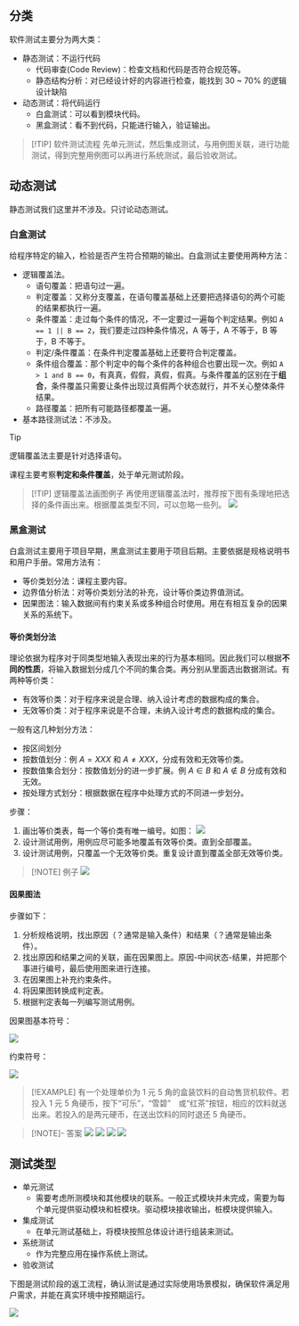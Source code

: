 
## 分类

软件测试主要分为两大类：

- 静态测试：不运行代码
	-  代码审查(Code Review)：检查文档和代码是否符合规范等。
	- 静态结构分析：对已经设计好的内容进行检查，能找到 30 ~ 70% 的逻辑设计缺陷
- 动态测试：将代码运行
	- 白盒测试：可以看到模块代码。
	- 黑盒测试：看不到代码，只能进行输入，验证输出。

> [!TIP] 软件测试流程
> 先单元测试，然后集成测试，与用例图关联，进行功能测试，得到完整用例图可以再进行系统测试，最后验收测试。

## 动态测试

静态测试我们这里并不涉及。只讨论动态测试。

### 白盒测试

给程序特定的输入，检验是否产生符合预期的输出。白盒测试主要使用两种方法：

- 逻辑覆盖法。
	- 语句覆盖：把语句过一遍。
	- 判定覆盖：又称分支覆盖，在语句覆盖基础上还要把选择语句的两个可能的结果都执行一遍。
	- 条件覆盖：走过每个条件的情况，不一定要过一遍每个判定结果。例如 `A == 1 || B == 2`，我们要走过四种条件情况，A 等于，A 不等于，B 等于，B 不等于。
	- 判定/条件覆盖：在条件判定覆盖基础上还要符合判定覆盖。
	- 条件组合覆盖：那个判定中的每个条件的各种组合也要出现一次。例如 `A > 1 and B == 0`，有真真，假假，真假，假真。与条件覆盖的区别在于**组合**，条件覆盖只需要让条件出现过真假两个状态就行，并不关心整体条件结果。
	- 路径覆盖：把所有可能路径都覆盖一遍。
- 基本路径测试法：不涉及。

> [!TIP]
> 逻辑覆盖法主要是针对选择语句。
> 
> 课程主要考察**判定和条件覆盖**，处于单元测试阶段。

> [!TIP] 逻辑覆盖法画图例子
> 再使用逻辑覆盖法时，推荐按下图有条理地把选择的条件画出来。根据覆盖类型不同，可以忽略一些列。
> ![](./attachments/Pasted%20image%2020250421145034.png)

### 黑盒测试

白盒测试主要用于项目早期，黑盒测试主要用于项目后期。主要依据是规格说明书和用户手册。常用方法有：

- 等价类划分法：课程主要内容。
- 边界值分析法：对等价类划分法的补充，设计等价类边界值测试。
- 因果图法：输入数据间有约束关系或多种组合时使用。用在有相互复杂的因果关系的系统下。

#### 等价类划分法

理论依据为程序对于同类型地输入表现出来的行为基本相同。因此我们可以根据**不同的性质**，将输入数据划分成几个不同的集合类。再分别从里面选出数据测试。有两种等价类：

- 有效等价类：对于程序来说是合理、纳入设计考虑的数据构成的集合。
- 无效等价类：对于程序来说是不合理，未纳入设计考虑的数据构成的集合。

一般有这几种划分方法：

- 按区间划分
- 按数值划分：例 $A = XXX$ 和 $A \not= XXX$，分成有效和无效等价类。
- 按数值集合划分：按数值划分的进一步扩展。例 $A \in B$ 和 $A \notin B$ 分成有效和无效。
- 按处理方式划分：根据数据在程序中处理方式的不同进一步划分。

步骤：

1. 画出等价类表，每一个等价类有唯一编号。如图：
![](./attachments/Pasted%20image%2020250421151933.png)
2. 设计测试用例，用例应尽可能多地覆盖有效等价类。直到全部覆盖。
3. 设计测试用例，只覆盖一个无效等价类。重复设计直到覆盖全部无效等价类。

> [!NOTE] 例子
> ![](./attachments/Pasted%20image%2020250421152115.png)

#### 因果图法

步骤如下：

1. 分析规格说明，找出原因（？通常是输入条件）和结果（？通常是输出条件）。
2. 找出原因和结果之间的关联，画在因果图上。原因-中间状态-结果，并把那个事进行编号，最后使用图来进行连接。
3. 在因果图上补充约束条件。
4. 将因果图转换成判定表。
5. 根据判定表每一列编写测试用例。

因果图基本符号：

![](./attachments/Pasted%20image%2020250421152343.png)

约束符号：

![](./attachments/Pasted%20image%2020250421152420.png)

> [!EXAMPLE]
> 有一个处理单价为 1 元 5 角的盒装饮料的自动售货机软件。若投入 1 元 5 角硬币，按下“可乐”，“雪碧”　或“红茶”按钮，相应的饮料就送出来。若投入的是两元硬币，在送出饮料的同时退还 5 角硬币。

> [!NOTE]- 答案
> ![](./attachments/Pasted%20image%2020250421153837.png)
> ![](./attachments/Pasted%20image%2020250421153843.png)
> ![](./attachments/Pasted%20image%2020250421153852.png)
> ![](./attachments/Pasted%20image%2020250421153857.png)

## 测试类型

- 单元测试
	- 需要考虑所测模块和其他模块的联系。一般正式模块并未完成，需要为每个单元提供驱动模块和桩模块。驱动模块接收输出，桩模块提供输入。
- 集成测试
	- 在单元测试基础上，将模块按照总体设计进行组装来测试。
-  系统测试
	- 作为完整应用在操作系统上测试。
- 验收测试

下图是测试阶段的返工流程，确认测试是通过实际使用场景模拟，确保软件满足用户需求，并能在真实环境中按预期运行。

![](./attachments/image-23.png)












